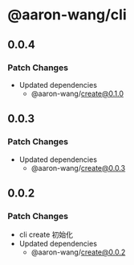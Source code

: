 # @aaron-wang/cli

## 0.0.4

### Patch Changes

- Updated dependencies
  - @aaron-wang/create@0.1.0

## 0.0.3

### Patch Changes

- Updated dependencies
  - @aaron-wang/create@0.0.3

## 0.0.2

### Patch Changes

- cli create 初始化
- Updated dependencies
  - @aaron-wang/create@0.0.2
